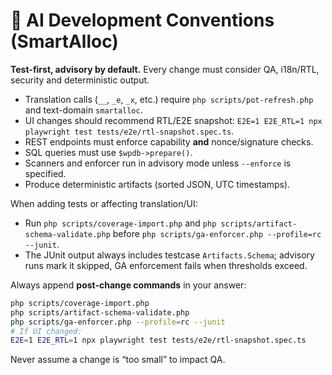 # 🤖 AI Development Conventions (SmartAlloc)

**Test-first, advisory by default.** Every change must consider QA, i18n/RTL,
security and deterministic output.

- Translation calls (`__`, `_e`, `_x`, etc.) require `php scripts/pot-refresh.php`
  and text-domain `smartalloc`.
- UI changes should recommend RTL/E2E snapshot:
  `E2E=1 E2E_RTL=1 npx playwright test tests/e2e/rtl-snapshot.spec.ts`.
- REST endpoints must enforce capability **and** nonce/signature checks.
- SQL queries must use `$wpdb->prepare()`.
- Scanners and enforcer run in advisory mode unless `--enforce` is specified.
- Produce deterministic artifacts (sorted JSON, UTC timestamps).

When adding tests or affecting translation/UI:
- Run `php scripts/coverage-import.php` and `php scripts/artifact-schema-validate.php`
  before `php scripts/ga-enforcer.php --profile=rc --junit`.
- The JUnit output always includes testcase `Artifacts.Schema`; advisory runs
  mark it skipped, GA enforcement fails when thresholds exceed.

Always append **post-change commands** in your answer:
```bash
php scripts/coverage-import.php
php scripts/artifact-schema-validate.php
php scripts/ga-enforcer.php --profile=rc --junit
# If UI changed:
E2E=1 E2E_RTL=1 npx playwright test tests/e2e/rtl-snapshot.spec.ts
```
Never assume a change is “too small” to impact QA.
